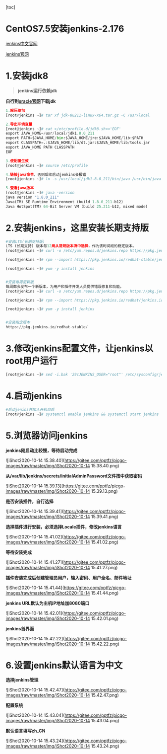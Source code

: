 [toc]



# CentOS7.5安装jenkins-2.176

[jenkins中文官网](https://jenkins.io/zh/)

[jenkins官网](https://jenkins.io)



# 1.安装jdk8 

> **jenkins运行依赖jdk**

**自行到[oracle官网](https://www.oracle.com/technetwork/java/javase/downloads/index.html)下载jdk**



```python
1.解压缩包
[root@jenkins ~]# tar xf jdk-8u211-linux-x64.tar.gz -C /usr/local

2.导出环境变量
[root@jenkins ~]# cat >/etc/profile.d/jdk8.sh<<'EOF'
export JAVA_HOME=/usr/local/jdk1.8.0_211
export PATH=$JAVA_HOME/bin:$JAVA_HOME/jre:$JAVA_HOME/lib:$PATH
export CLASSPATH=.:$JAVA_HOME/lib/dt.jar:$JAVA_HOME/lib/tools.jar
export JAVA_HOME PATH CLASSPATH
EOF

3.使配置生效
[root@jenkins ~]# source /etc/profile

4.链接java命令，否则后续启动jenkins会报错
[root@jenkins ~]# ln -s /usr/local/jdk1.8.0_211/bin/java /usr/bin/java

5.查看java版本
[root@jenkins ~]# java -version
java version "1.8.0_211"
Java(TM) SE Runtime Environment (build 1.8.0_211-b12)
Java HotSpot(TM) 64-Bit Server VM (build 25.211-b12, mixed mode)
```



# 2.安装jenkins，这里安装长期支持版

```python
#安装LTS(长期支持版)
LTS (长期支持) 版本每12周从常规版本流中选择，作为该时间段的稳定版本。
[root@jenkins ~]# curl -o /etc/yum.repos.d/jenkins.repo https://pkg.jenkins.io/redhat-stable/jenkins.repo

[root@jenkins ~]# rpm --import https://pkg.jenkins.io/redhat-stable/jenkins.io.key

[root@jenkins ~]# yum -y install jenkins


#安装每周更新版
每周都会发布一个新版本，为用户和插件开发人员提供错误修复和功能。
[root@jenkins ~]# curl -o /etc/yum.repos.d/jenkins.repo https://pkg.jenkins.io/redhat/jenkins.repo

[root@jenkins ~]# rpm --import https://pkg.jenkins.io/redhat/jenkins.io.key

[root@jenkins ~]# yum -y install jenkins


#安装指定版本
https://pkg.jenkins.io/redhat-stable/
```



# 3.修改jenkins配置文件，让jenkins以root用户运行

```python
[root@jenkins ~]# sed -i.bak '29cJENKINS_USER="root"' /etc/sysconfig/jenkins
```



# 4.启动jenkins

```python
#启动jenins并加入开机自启
[root@jenkins ~]# systemctl enable jenkins && systemctl start jenkins
```



# **5.浏览器访问jenkins**

**jenkins刚启动比较慢，等待启动完成**

![iShot2020-10-14 15.38.40](https://gitee.com/pptfz/picgo-images/raw/master/img/iShot2020-10-14 15.38.40.png)



**从/var/lib/jenkins/secrets/initialAdminPassword文件按中获取密码**

![iShot2020-10-14 15.39.13](https://gitee.com/pptfz/picgo-images/raw/master/img/iShot2020-10-14 15.39.13.png)

**是否安装插件，自行选择**

![iShot2020-10-14 15.39.41](https://gitee.com/pptfz/picgo-images/raw/master/img/iShot2020-10-14 15.39.41.png)



**选择插件进行安装，必须选择Locale插件，修改jenkins语言**

![iShot2020-10-14 15.41.02](https://gitee.com/pptfz/picgo-images/raw/master/img/iShot2020-10-14 15.41.02.png)

**等待安装完成**

![iShot2020-10-14 15.41.27](https://gitee.com/pptfz/picgo-images/raw/master/img/iShot2020-10-14 15.41.27.png)

**插件安装完成后创建管理员用户，输入密码、用户全名、邮件地址**

![iShot2020-10-14 15.41.44](https://gitee.com/pptfz/picgo-images/raw/master/img/iShot2020-10-14 15.41.44.png)

**jenkins URL默认为主机IP地址加8080端口**

![iShot2020-10-14 15.42.01](https://gitee.com/pptfz/picgo-images/raw/master/img/iShot2020-10-14 15.42.01.png)

**jenkins首界面**

![iShot2020-10-14 15.42.22](https://gitee.com/pptfz/picgo-images/raw/master/img/iShot2020-10-14 15.42.22.png)



# 6.设置jenkins默认语言为中文

**选择jenkins管理**

![iShot2020-10-14 15.42.47](https://gitee.com/pptfz/picgo-images/raw/master/img/iShot2020-10-14 15.42.47.png)

**配置系统**

![iShot2020-10-14 15.43.04](https://gitee.com/pptfz/picgo-images/raw/master/img/iShot2020-10-14 15.43.04.png)

**默认语言填写zh_CN**

![iShot2020-10-14 15.43.24](https://gitee.com/pptfz/picgo-images/raw/master/img/iShot2020-10-14 15.43.24.png)